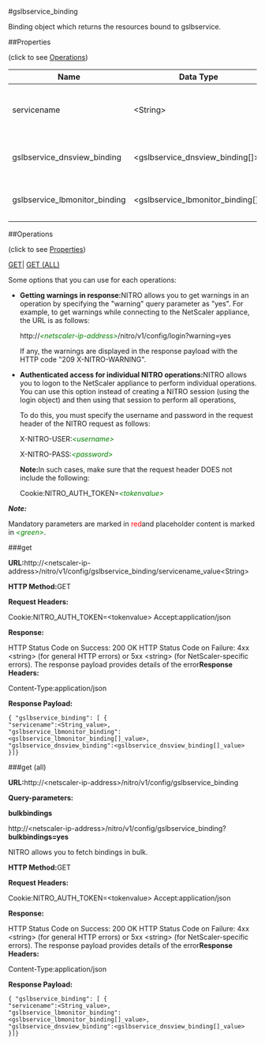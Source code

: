#gslbservice_binding

Binding object which returns the resources bound to gslbservice.


##Properties 
<span>(click to see [Operations](#opera))</span>


<table><thead><tr><th>Name</th><th>Data Type</th><th>Permissions</th><th>Description</th></tr></thead><tbody><tr><td>servicename</td><td>&lt;String></td><td>Read-write</td><td>Name of the GSLB service.<br>Minimum length = 1</td></tr><tr><td>gslbservice_dnsview_binding</td><td>&lt;gslbservice_dnsview_binding[]></td><td>Read-only</td><td>dnsview that can be bound to gslbservice.</td></tr><tr><td>gslbservice_lbmonitor_binding</td><td>&lt;gslbservice_lbmonitor_binding[]></td><td>Read-only</td><td>lbmonitor that can be bound to gslbservice.</td></tr></tbody></table>
##Operations 
<span>(click to see [Properties](#prope))</span>


[GET]()| [GET (ALL)](#ge)


Some options that you can use for each operations:
<ul><li><p><b>Getting warnings in response:</b>NITRO allows you to get warnings in an operation by specifying the "warning" query parameter as "yes". For example, to get warnings while connecting to the NetScaler appliance, the URL is as follows:</p><p>http://<span style="color:green;font-style:italic;">&lt;netscaler-ip-address&gt;</span>/nitro/v1/config/login?warning=yes</p><p>If any, the warnings are displayed in the response payload with the HTTP code "209 X-NITRO-WARNING".</p></li><li><p><b>Authenticated access for individual NITRO operations:</b>NITRO allows you to logon to the NetScaler appliance to perform individual operations. You can use this option instead of creating a NITRO session (using the login object) and then using that session to perform all operations,</p><p>To do this, you must specify the username and password in the request header of the NITRO request as follows:</p><p>X-NITRO-USER:<span style="color:green;font-style:italic;">&lt;username&gt;</span></p><p>X-NITRO-PASS:<span style="color:green;font-style:italic;">&lt;password&gt;</span></p><p><b>Note:</b>In such cases, make sure that the request header DOES not include the following:</p><p>Cookie:NITRO_AUTH_TOKEN=<span style="color:green;font-style:italic;">&lt;tokenvalue&gt;</span></p></li></ul>



***Note:*** 
Mandatory parameters are marked in <span style="color:#FF0000;">red</span>and placeholder content is marked in <span style="color:green;font-style:italic">&lt;green&gt;</span>.

###get



<b>URL:</b>http://&lt;netscaler-ip-address&gt;/nitro/v1/config/gslbservice_binding/servicename_value&lt;String&gt;
<b>HTTP Method:</b>GET
<b>Request Headers:</b>

Cookie:NITRO_AUTH_TOKEN=&lt;tokenvalue&gt;Accept:application/json

<b>Response:</b>
HTTP Status Code on Success: 200 OKHTTP Status Code on Failure: 4xx &lt;string&gt; (for general HTTP errors) or 5xx &lt;string&gt; (for NetScaler-specific errors). The response payload provides details of the error<b>Response Headers:</b>

Content-Type:application/json

<b>Response Payload: </b>```{ "gslbservice_binding": [ {"servicename":<String_value>,"gslbservice_lbmonitor_binding":<gslbservice_lbmonitor_binding[]_value>,"gslbservice_dnsview_binding":<gslbservice_dnsview_binding[]_value>}]}```



###get (all)



<b>URL:</b>http://&lt;netscaler-ip-address&gt;/nitro/v1/config/gslbservice_binding
<b>Query-parameters:</b>
<b>bulkbindings</b>
http://&lt;netscaler-ip-address&gt;/nitro/v1/config/gslbservice_binding?<b>bulkbindings=yes</b>
NITRO allows you to fetch bindings in bulk.



<b>HTTP Method:</b>GET
<b>Request Headers:</b>

Cookie:NITRO_AUTH_TOKEN=&lt;tokenvalue&gt;Accept:application/json

<b>Response:</b>
HTTP Status Code on Success: 200 OKHTTP Status Code on Failure: 4xx &lt;string&gt; (for general HTTP errors) or 5xx &lt;string&gt; (for NetScaler-specific errors). The response payload provides details of the error<b>Response Headers:</b>

Content-Type:application/json

<b>Response Payload: </b>```{ "gslbservice_binding": [ {"servicename":<String_value>,"gslbservice_lbmonitor_binding":<gslbservice_lbmonitor_binding[]_value>,"gslbservice_dnsview_binding":<gslbservice_dnsview_binding[]_value>}]}```



